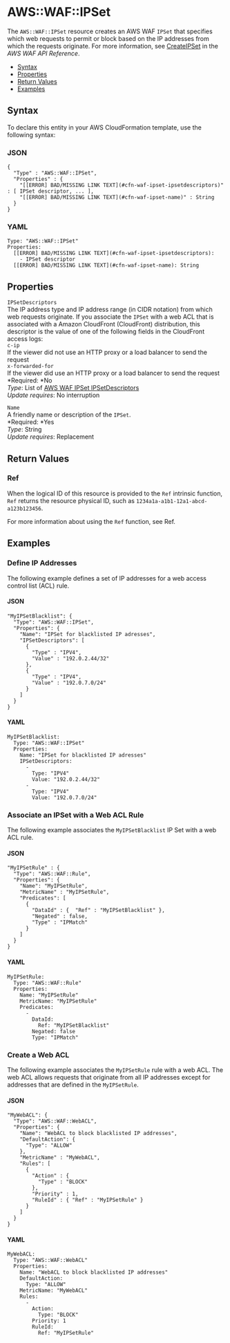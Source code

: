 # AWS::WAF::IPSet<a name="aws-resource-waf-ipset"></a>

The `AWS::WAF::IPSet` resource creates an AWS WAF `IPSet` that specifies which web requests to permit or block based on the IP addresses from which the requests originate\. For more information, see [CreateIPSet](http://docs.aws.amazon.com/waf/latest/APIReference/API_CreateIPSet.html) in the *AWS WAF API Reference*\.


+ [Syntax](#aws-resource-waf-ipset-syntax)
+ [Properties](#w3ab2c21c10e1043b9)
+ [Return Values](#w3ab2c21c10e1043c11)
+ [Examples](#w3ab2c21c10e1043c13)

## Syntax<a name="aws-resource-waf-ipset-syntax"></a>

To declare this entity in your AWS CloudFormation template, use the following syntax:

### JSON<a name="aws-resource-waf-ipset-syntax.json"></a>

```
{
  "Type" : "AWS::WAF::IPSet",
  "Properties" : {
    "[[ERROR] BAD/MISSING LINK TEXT](#cfn-waf-ipset-ipsetdescriptors)" : [ IPSet descriptor, ... ],
    "[[ERROR] BAD/MISSING LINK TEXT](#cfn-waf-ipset-name)" : String
  }
}
```

### YAML<a name="aws-resource-waf-ipset-syntax.yaml"></a>

```
Type: "AWS::WAF::IPSet"
Properties: 
  [[ERROR] BAD/MISSING LINK TEXT](#cfn-waf-ipset-ipsetdescriptors):
    - IPSet descriptor
  [[ERROR] BAD/MISSING LINK TEXT](#cfn-waf-ipset-name): String
```

## Properties<a name="w3ab2c21c10e1043b9"></a>

`IPSetDescriptors`  
The IP address type and IP address range \(in CIDR notation\) from which web requests originate\. If you associate the `IPSet` with a web ACL that is associated with a Amazon CloudFront \(CloudFront\) distribution, this descriptor is the value of one of the following fields in the CloudFront access logs:    
`c-ip`  
If the viewer did not use an HTTP proxy or a load balancer to send the request  
`x-forwarded-for`  
If the viewer did use an HTTP proxy or a load balancer to send the request
*Required: *No  
*Type*: List of [AWS WAF IPSet IPSetDescriptors](aws-properties-waf-ipset-ipsetdescriptors.md)  
*Update requires*: No interruption

`Name`  
A friendly name or description of the `IPSet`\.  
*Required: *Yes  
*Type*: String  
*Update requires*: Replacement

## Return Values<a name="w3ab2c21c10e1043c11"></a>

### Ref<a name="w3ab2c21c10e1043c11b2"></a>

When the logical ID of this resource is provided to the `Ref` intrinsic function, `Ref` returns the resource physical ID, such as `1234a1a-a1b1-12a1-abcd-a123b123456`\.

For more information about using the `Ref` function, see Ref\.

## Examples<a name="w3ab2c21c10e1043c13"></a>

### Define IP Addresses<a name="w3ab2c21c10e1043c13b2"></a>

The following example defines a set of IP addresses for a web access control list \(ACL\) rule\.

#### JSON<a name="aws-resource-waf-ipset-example1.json"></a>

```
"MyIPSetBlacklist": {
  "Type": "AWS::WAF::IPSet",
  "Properties": {
    "Name": "IPSet for blacklisted IP adresses",
    "IPSetDescriptors": [
      {
        "Type" : "IPV4",
        "Value" : "192.0.2.44/32"
      },
      {
        "Type" : "IPV4",
        "Value" : "192.0.7.0/24"
      }
    ]
  }      
}
```

#### YAML<a name="aws-resource-waf-ipset-example1.yaml"></a>

```
MyIPSetBlacklist: 
  Type: "AWS::WAF::IPSet"
  Properties: 
    Name: "IPSet for blacklisted IP adresses"
    IPSetDescriptors: 
      - 
        Type: "IPV4"
        Value: "192.0.2.44/32"
      - 
        Type: "IPV4"
        Value: "192.0.7.0/24"
```

### Associate an IPSet with a Web ACL Rule<a name="w3ab2c21c10e1043c13b4"></a>

The following example associates the `MyIPSetBlacklist` IP Set with a web ACL rule\.

#### JSON<a name="aws-resource-waf-ipset-example2.json"></a>

```
"MyIPSetRule" : {
  "Type": "AWS::WAF::Rule",
  "Properties": {
    "Name": "MyIPSetRule",
    "MetricName" : "MyIPSetRule",
    "Predicates": [
      {
        "DataId" : {  "Ref" : "MyIPSetBlacklist" },
        "Negated" : false,
        "Type" : "IPMatch"
      }
    ]
  }      
}
```

#### YAML<a name="aws-resource-waf-ipset-example2.yaml"></a>

```
MyIPSetRule: 
  Type: "AWS::WAF::Rule"
  Properties: 
    Name: "MyIPSetRule"
    MetricName: "MyIPSetRule"
    Predicates: 
      - 
        DataId: 
          Ref: "MyIPSetBlacklist"
        Negated: false
        Type: "IPMatch"
```

### Create a Web ACL<a name="w3ab2c21c10e1043c13b6"></a>

The following example associates the `MyIPSetRule` rule with a web ACL\. The web ACL allows requests that originate from all IP addresses except for addresses that are defined in the `MyIPSetRule`\.

#### JSON<a name="aws-resource-waf-ipset-example3.json"></a>

```
"MyWebACL": {
  "Type": "AWS::WAF::WebACL",
  "Properties": {
    "Name": "WebACL to block blacklisted IP addresses",
    "DefaultAction": {
      "Type": "ALLOW"
    },
    "MetricName" : "MyWebACL",
    "Rules": [
      {
        "Action" : {
          "Type" : "BLOCK"
        },
        "Priority" : 1,
        "RuleId" : { "Ref" : "MyIPSetRule" }
      }
    ]
  }      
}
```

#### YAML<a name="aws-resource-waf-ipset-example3.yaml"></a>

```
MyWebACL: 
  Type: "AWS::WAF::WebACL"
  Properties: 
    Name: "WebACL to block blacklisted IP addresses"
    DefaultAction: 
      Type: "ALLOW"
    MetricName: "MyWebACL"
    Rules: 
      - 
        Action: 
          Type: "BLOCK"
        Priority: 1
        RuleId: 
          Ref: "MyIPSetRule"
```